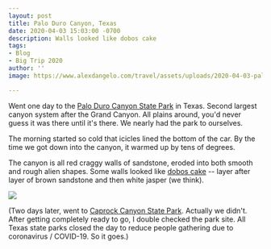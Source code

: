 ```yaml
---
layout: post
title: Palo Duro Canyon, Texas
date: 2020-04-03 15:03:00 -0700
description: Walls looked like dobos cake
tags:
- Blog
- Big Trip 2020
author: ''
image: https://www.alexdangelo.com/travel/assets/uploads/2020-04-03-palo-duro-canyon-dobos-cake-walls.jpg

---
```

Went one day to the [Palo Duro Canyon State Park](https://tpwd.texas.gov/state-parks/palo-duro-canyon) in Texas. Second largest canyon system after the Grand Canyon. All plains around, you'd never guess it was there until it's there. We nearly had the park to ourselves.

The morning started so cold that icicles lined the bottom of the car. By the time we got down into the canyon, it warmed up by tens of degrees.

The canyon is all red craggy walls of sandstone, eroded into both smooth and rough alien shapes. Some walls looked like [dobos cake](https://en.wikipedia.org/wiki/Dobos_torte) -- layer after layer of brown sandstone and then white jasper (we think).

![](https://www.alexdangelo.com/travel/assets/uploads/2020-04-03-palo-duro-canyon-rock-garden-pano.jpg)

(Two days later, went to [Caprock Canyon State Park](https://tpwd.texas.gov/state-parks/caprock-canyons). Actually we didn't. After getting completely ready to go, I double checked the park site. All Texas state parks closed the day to reduce people gathering due to coronavirus / COVID-19. So it goes.)